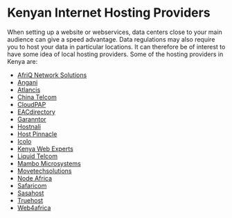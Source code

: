# Kenyan Internet Hosting Providers

When setting up a website or webservices, data centers close to your main 
audience can give a speed advantage. Data regulations may also require you
to host your data in particular locations. It can therefore be of interest
to have some idea of local hosting providers. Some of the hosting providers
in Kenya are:

* [AfriQ Network Solutions](https://afriqnetworks.co.ke/)
* [Angani](http://www.angani.co/)
* [Atlancis](https://atlancis.com/)
* [China Telcom](https://chinatelecomglobal.com)
* [CloudPAP](https://www.cloudpap.com)
* [EACdirectory](https://www.eacdirectory.co.ke)
* [Garanntor](https://www.garanntor.co.ke/)
* [Hostnali](https://hostnali.com/)
* [Host Pinnacle](https://www.hostpinnacle.co.ke/)
* [Icolo](https://www.icolo.io/)
* [Kenya Web Experts](https://kenyawebexperts.com/)
* [Liquid Telcom](https://liquid.tech)
* [Mambo Microsystems](https://www.mambo.co.ke/)
* [Movetechsolutions](https://www.movetechsolutions.com/)
* [Node Africa](https://node.africa/)
* [Safaricom](https://www.safaricom.co.ke/business/corporate/cloud-and-hosting-services/website-and-email-services)
* [Sasahost](https://www.sasahost.co.ke/)
* [Truehost](https://www.truehost.co.ke/servers-vps-in-kenya/)
* [Web4africa](https://web4africa.co.ke)
